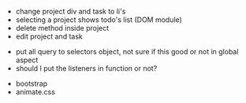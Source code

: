 <!-- TODO functions -->

- change project div and task to li's
- selecting a project shows todo's list (DOM module)
- delete method inside project
- edit project and task

<!-- TODO Refactor -->

- put all query to selectors object, not sure if this good or not in global aspect
- should I put the listeners in function or not?

<!-- TODO styles -->

- bootstrap
- animate.css

